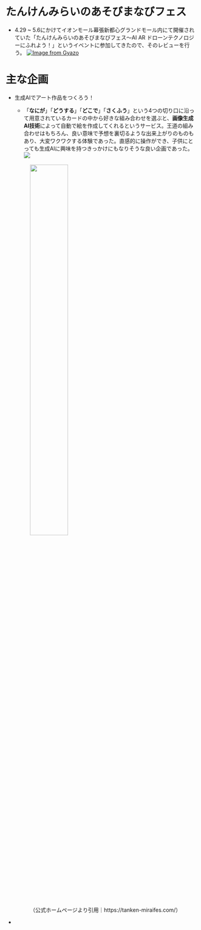 # たんけんみらいのあそびまなびフェス

- 4.29 ~ 5.6にかけてイオンモール幕張新都心グランドモール内にて開催されていた「たんけんみらいのあそびまなびフェス〜AI AR ドローンテクノロジーにふれよう！」というイベントに参加してきたので、そのレビューを行う。
[![Image from Gyazo](https://i.gyazo.com/d3ff9d647004fd25041a218a9bcbc3c0.jpg)](https://gyazo.com/d3ff9d647004fd25041a218a9bcbc3c0)

# 主な企画

- 生成AIでアート作品をつくろう！
  - 「**なにが**」「**どうする**」「**どこで**」「**さくふう**」という4つの切り口に沿って用意されているカードの中から好きな組み合わせを選ぶと、**画像生成AI技術**によって自動で絵を作成してくれるというサービス。王道の組み合わせはもちろん、良い意味で予想を裏切るような出来上がりのものもあり、大変ワクワクする体験であった。直感的に操作ができ、子供にとっても生成AIに興味を持つきっかけにもなりそうな良い企画であった。
![](https://github.com/hiddy0329/TIL/assets/91509668/74a11b22-0280-493b-af59-256eaa2e77ee)
  <figure>
    <img src="https://i.gyazo.com/33086ff534bdffba1ed2ec51b26b315e.jpg" height="50%" width="50%"> 
    <figcaption>（公式ホームページより引用｜https://tanken-miraifes.com/）</figcaption>
  </figure>

- 

  
